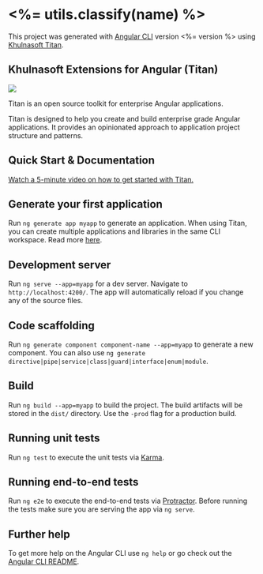 # <%= utils.classify(name) %>

This project was generated with [Angular CLI](https://github.com/angular/angular-cli) version <%= version %> using [Khulnasoft Titan](https://khulnasoft.com/titan).

## Khulnasoft Extensions for Angular (Titan)

<a href="https://khulnasoft.com/titan"><img src="https://preview.ibb.co/mW6sdw/titan_logo.png"></a>

Titan is an open source toolkit for enterprise Angular applications.

Titan is designed to help you create and build enterprise grade Angular applications. It provides an opinionated approach to application project structure and patterns.

## Quick Start & Documentation

[Watch a 5-minute video on how to get started with Titan.](http://khulnasoft.com/titan)

## Generate your first application

Run `ng generate app myapp` to generate an application. When using Titan, you can create multiple applications and libraries in the same CLI workspace. Read more [here](http://khulnasoft.com/titan).

## Development server

Run `ng serve --app=myapp` for a dev server. Navigate to `http://localhost:4200/`. The app will automatically reload if you change any of the source files.

## Code scaffolding

Run `ng generate component component-name --app=myapp` to generate a new component. You can also use `ng generate directive|pipe|service|class|guard|interface|enum|module`.

## Build

Run `ng build --app=myapp` to build the project. The build artifacts will be stored in the `dist/` directory. Use the `-prod` flag for a production build.

## Running unit tests

Run `ng test` to execute the unit tests via [Karma](https://karma-runner.github.io).

## Running end-to-end tests

Run `ng e2e` to execute the end-to-end tests via [Protractor](http://www.protractortest.org/).
Before running the tests make sure you are serving the app via `ng serve`.

## Further help

To get more help on the Angular CLI use `ng help` or go check out the [Angular CLI README](https://github.com/angular/angular-cli/blob/master/README.md).
